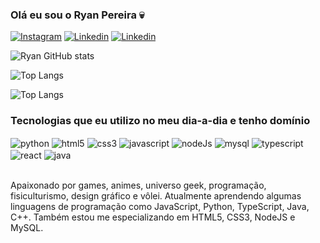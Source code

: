 ### Olá eu sou o Ryan Pereira 💀

[![Instagram](https://img.shields.io/badge/Instagram-E4405F?style=for-the-badge&logo=instagram&logoColor=white)](https://www.instagram.com/ryyyyyyyansaurus.js/)
[![Linkedin](https://img.shields.io/badge/LinkedIn-0077B5?style=for-the-badge&logo=linkedin&logoColor=white)](https://www.linkedin.com/in/ryan-silva-0b16b6279/)
[![Linkedin](https://img.shields.io/badge/Twitch-9146FF?style=for-the-badge&logo=twitch&logoColor=white)](https://www.twitch.tv/ryyyyyanz)

![Ryan GitHub stats](https://github-readme-stats.vercel.app/api?username=RyanPSilvaa&show_icons=true&theme=Rank)

![Top Langs](https://github-readme-stats.vercel.app/api/top-langs/?username=RyanPSilvaa&hide_progress=DonutChartlayout)

![Top Langs](https://github-readme-stats.vercel.app/api/top-langs/?username=RyanPSilvaa&hide_progress=true)








### Tecnologias que eu utilizo no meu dia-a-dia e tenho domínio

<div>
    <img align="center" alt="python" src="https://img.shields.io/badge/Python-14354C?style=for-the-badge&logo=python&logoColor=white">
    <img align="center" alt="html5" src="https://img.shields.io/badge/HTML5-E34F26?style=for-the-badge&logo=html5&logoColor=white">
    <img align="center" alt="css3" src="https://img.shields.io/badge/CSS3-1572B6?style=for-the-badge&logo=css3&logoColor=white">
    <img align="center" alt="javascript" src="https://img.shields.io/badge/JavaScript-F7DF1E?style=for-the-badge&logo=javascript&logoColor=black">
    <img align="center" alt="nodeJs" src="https://img.shields.io/badge/Node.js-43853D?style=for-the-badge&logo=node.js&logoColor=white">
    <img align="center" alt="mysql" src="https://img.shields.io/badge/MySQL-00000F?style=for-the-badge&logo=mysql&logoColor=white">
    <img align="center" alt="typescript" src="https://img.shields.io/badge/TypeScript-007ACC?style=for-the-badge&logo=typescript&logoColor=white">
    <img align="center" alt="react" src="https://img.shields.io/badge/React-20232A?style=for-the-badge&logo=react&logoColor=61DAFB">
    <img align="center" alt="java" src="https://img.shields.io/badge/Java-ED8B00?style=for-the-badge&logo=openjdk&logoColor=white">
</div><br>

Apaixonado por games, animes, universo geek, programação, fisiculturismo, design gráfico e vôlei. Atualmente aprendendo algumas linguagens de programação como JavaScript, Python, TypeScript, Java, C++. Também estou me especializando em HTML5, CSS3, NodeJS e MySQL.


